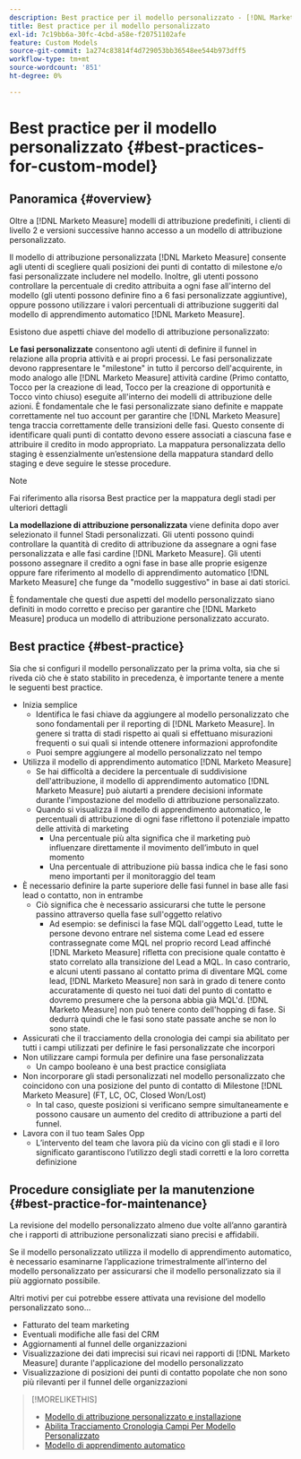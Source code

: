 ```yaml
---
description: Best practice per il modello personalizzato - [!DNL Marketo Measure]
title: Best practice per il modello personalizzato
exl-id: 7c19bb6a-30fc-4cbd-a58e-f20751102afe
feature: Custom Models
source-git-commit: 1a274c83814f4d729053bb36548ee544b973dff5
workflow-type: tm+mt
source-wordcount: '851'
ht-degree: 0%

---
```


# Best practice per il modello personalizzato {#best-practices-for-custom-model}

## Panoramica {#overview}

Oltre a [!DNL Marketo Measure] modelli di attribuzione predefiniti, i clienti di livello 2 e versioni successive hanno accesso a un modello di attribuzione personalizzato.

Il modello di attribuzione personalizzata [!DNL Marketo Measure] consente agli utenti di scegliere quali posizioni dei punti di contatto di milestone e/o fasi personalizzate includere nel modello. Inoltre, gli utenti possono controllare la percentuale di credito attribuita a ogni fase all&#39;interno del modello (gli utenti possono definire fino a 6 fasi personalizzate aggiuntive), oppure possono utilizzare i valori percentuali di attribuzione suggeriti dal modello di apprendimento automatico [!DNL Marketo Measure].

Esistono due aspetti chiave del modello di attribuzione personalizzato:

**Le fasi personalizzate** consentono agli utenti di definire il funnel in relazione alla propria attività e ai propri processi. Le fasi personalizzate devono rappresentare le &quot;milestone&quot; in tutto il percorso dell&#39;acquirente, in modo analogo alle [!DNL Marketo Measure] attività cardine (Primo contatto, Tocco per la creazione di lead, Tocco per la creazione di opportunità e Tocco vinto chiuso) eseguite all&#39;interno dei modelli di attribuzione delle azioni. È fondamentale che le fasi personalizzate siano definite e mappate correttamente nel tuo account per garantire che [!DNL Marketo Measure] tenga traccia correttamente delle transizioni delle fasi. Questo consente di identificare quali punti di contatto devono essere associati a ciascuna fase e attribuire il credito in modo appropriato. La mappatura personalizzata dello staging è essenzialmente un’estensione della mappatura standard dello staging e deve seguire le stesse procedure.

>[!NOTE]
>
>Fai riferimento alla risorsa Best practice per la mappatura degli stadi per ulteriori dettagli

**La modellazione di attribuzione personalizzata** viene definita dopo aver selezionato il funnel Stadi personalizzati. Gli utenti possono quindi controllare la quantità di credito di attribuzione da assegnare a ogni fase personalizzata e alle fasi cardine [!DNL Marketo Measure]. Gli utenti possono assegnare il credito a ogni fase in base alle proprie esigenze oppure fare riferimento al modello di apprendimento automatico [!DNL Marketo Measure] che funge da &quot;modello suggestivo&quot; in base ai dati storici.

È fondamentale che questi due aspetti del modello personalizzato siano definiti in modo corretto e preciso per garantire che [!DNL Marketo Measure] produca un modello di attribuzione personalizzato accurato.

## Best practice {#best-practice}

Sia che si configuri il modello personalizzato per la prima volta, sia che si riveda ciò che è stato stabilito in precedenza, è importante tenere a mente le seguenti best practice.

* Inizia semplice
   * Identifica le fasi chiave da aggiungere al modello personalizzato che sono fondamentali per il reporting di [!DNL Marketo Measure]. In genere si tratta di stadi rispetto ai quali si effettuano misurazioni frequenti o sui quali si intende ottenere informazioni approfondite
   * Puoi sempre aggiungere al modello personalizzato nel tempo
* Utilizza il modello di apprendimento automatico [!DNL Marketo Measure]
   * Se hai difficoltà a decidere la percentuale di suddivisione dell&#39;attribuzione, il modello di apprendimento automatico [!DNL Marketo Measure] può aiutarti a prendere decisioni informate durante l&#39;impostazione del modello di attribuzione personalizzato.
   * Quando si visualizza il modello di apprendimento automatico, le percentuali di attribuzione di ogni fase riflettono il potenziale impatto delle attività di marketing
      * Una percentuale più alta significa che il marketing può influenzare direttamente il movimento dell’imbuto in quel momento
      * Una percentuale di attribuzione più bassa indica che le fasi sono meno importanti per il monitoraggio del team
* È necessario definire la parte superiore delle fasi funnel in base alle fasi lead o contatto, non in entrambe
   * Ciò significa che è necessario assicurarsi che tutte le persone passino attraverso quella fase sull&#39;oggetto relativo
      * Ad esempio: se definisci la fase MQL dall&#39;oggetto Lead, tutte le persone devono entrare nel sistema come Lead ed essere contrassegnate come MQL nel proprio record Lead affinché [!DNL Marketo Measure] rifletta con precisione quale contatto è stato correlato alla transizione del Lead a MQL. In caso contrario, e alcuni utenti passano al contatto prima di diventare MQL come lead, [!DNL Marketo Measure] non sarà in grado di tenere conto accuratamente di questo nei tuoi dati del punto di contatto e dovremo presumere che la persona abbia già MQL&#39;d. [!DNL Marketo Measure] non può tenere conto dell&#39;hopping di fase. Si dedurrà quindi che le fasi sono state passate anche se non lo sono state.
* Assicurati che il tracciamento della cronologia dei campi sia abilitato per tutti i campi utilizzati per definire le fasi personalizzate che incorpori
* Non utilizzare campi formula per definire una fase personalizzata
   * Un campo booleano è una best practice consigliata
* Non incorporare gli stadi personalizzati nel modello personalizzato che coincidono con una posizione del punto di contatto di Milestone [!DNL Marketo Measure] (FT, LC, OC, Closed Won/Lost)
   * In tal caso, queste posizioni si verificano sempre simultaneamente e possono causare un aumento del credito di attribuzione a parti del funnel.
* Lavora con il tuo team Sales Opp
   * L’intervento del team che lavora più da vicino con gli stadi e il loro significato garantiscono l’utilizzo degli stadi corretti e la loro corretta definizione

## Procedure consigliate per la manutenzione {#best-practice-for-maintenance}

La revisione del modello personalizzato almeno due volte all’anno garantirà che i rapporti di attribuzione personalizzati siano precisi e affidabili.

Se il modello personalizzato utilizza il modello di apprendimento automatico, è necessario esaminarne l’applicazione trimestralmente all’interno del modello personalizzato per assicurarsi che il modello personalizzato sia il più aggiornato possibile.

Altri motivi per cui potrebbe essere attivata una revisione del modello personalizzato sono...

* Fatturato del team marketing
* Eventuali modifiche alle fasi del CRM
* Aggiornamenti al funnel delle organizzazioni
* Visualizzazione dei dati imprecisi sui ricavi nei rapporti di [!DNL Marketo Measure] durante l&#39;applicazione del modello personalizzato
* Visualizzazione di posizioni dei punti di contatto popolate che non sono più rilevanti per il funnel delle organizzazioni

>[!MORELIKETHIS]
>
>* [Modello di attribuzione personalizzato e installazione](/help/advanced-marketo-measure-features/custom-attribution-models/custom-attribution-model-and-setup.md)
>* [Abilita Tracciamento Cronologia Campi Per Modello Personalizzato](/help/advanced-marketo-measure-features/custom-attribution-models/custom-model-setup-enable-field-history-tracking.md)
>* [Modello di apprendimento automatico](/help/advanced-marketo-measure-features/custom-attribution-models/machine-learning-model-faq.md)
